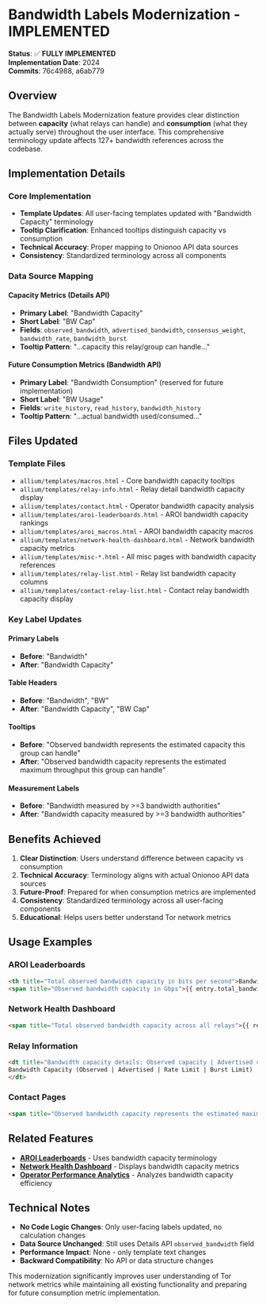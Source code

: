 # Bandwidth Labels Modernization - IMPLEMENTED

**Status**: ✅ **FULLY IMPLEMENTED**  
**Implementation Date**: 2024  
**Commits**: 76c4988, a6ab779  

## Overview

The Bandwidth Labels Modernization feature provides clear distinction between **capacity** (what relays can handle) and **consumption** (what they actually serve) throughout the user interface. This comprehensive terminology update affects 127+ bandwidth references across the codebase.

## Implementation Details

### Core Implementation
- **Template Updates**: All user-facing templates updated with "Bandwidth Capacity" terminology
- **Tooltip Clarification**: Enhanced tooltips distinguish capacity vs consumption
- **Technical Accuracy**: Proper mapping to Onionoo API data sources
- **Consistency**: Standardized terminology across all components

### Data Source Mapping

#### Capacity Metrics (Details API)
- **Primary Label**: "Bandwidth Capacity"
- **Short Label**: "BW Cap" 
- **Fields**: `observed_bandwidth`, `advertised_bandwidth`, `consensus_weight`, `bandwidth_rate`, `bandwidth_burst`
- **Tooltip Pattern**: "...capacity this relay/group can handle..."

#### Future Consumption Metrics (Bandwidth API)
- **Primary Label**: "Bandwidth Consumption" (reserved for future implementation)
- **Short Label**: "BW Usage"
- **Fields**: `write_history`, `read_history`, `bandwidth_history`
- **Tooltip Pattern**: "...actual bandwidth used/consumed..."

## Files Updated

### Template Files
- `allium/templates/macros.html` - Core bandwidth capacity tooltips
- `allium/templates/relay-info.html` - Relay detail bandwidth capacity display
- `allium/templates/contact.html` - Operator bandwidth capacity analysis
- `allium/templates/aroi-leaderboards.html` - AROI bandwidth capacity rankings
- `allium/templates/aroi_macros.html` - AROI bandwidth capacity macros
- `allium/templates/network-health-dashboard.html` - Network bandwidth capacity metrics
- `allium/templates/misc-*.html` - All misc pages with bandwidth capacity references
- `allium/templates/relay-list.html` - Relay list bandwidth capacity columns
- `allium/templates/contact-relay-list.html` - Contact relay bandwidth capacity display

### Key Label Updates

#### Primary Labels
- **Before**: "Bandwidth"
- **After**: "Bandwidth Capacity"

#### Table Headers  
- **Before**: "Bandwidth", "BW"
- **After**: "Bandwidth Capacity", "BW Cap"

#### Tooltips
- **Before**: "Observed bandwidth represents the estimated capacity this group can handle"
- **After**: "Observed bandwidth capacity represents the estimated maximum throughput this group can handle"

#### Measurement Labels
- **Before**: "Bandwidth measured by >=3 bandwidth authorities"
- **After**: "Bandwidth capacity measured by >=3 bandwidth authorities"

## Benefits Achieved

1. **Clear Distinction**: Users understand difference between capacity vs consumption
2. **Technical Accuracy**: Terminology aligns with actual Onionoo API data sources
3. **Future-Proof**: Prepared for when consumption metrics are implemented
4. **Consistency**: Standardized terminology across all user-facing components
5. **Educational**: Helps users better understand Tor network metrics

## Usage Examples

### AROI Leaderboards
```html
<th title="Total observed bandwidth capacity in bits per second">Bandwidth Capacity</th>
<span title="Observed bandwidth capacity in Gbps">{{ entry.total_bandwidth }} {{ entry.bandwidth_unit }}</span>
```

### Network Health Dashboard
```html
<span title="Total observed bandwidth capacity across all relays">{{ relays.json.network_health.total_bandwidth_formatted }}</span>
```

### Relay Information
```html
<dt title="Bandwidth capacity details: Observed capacity | Advertised capability | Rate limit | Burst limit">
Bandwidth Capacity (Observed | Advertised | Rate Limit | Burst Limit)
</dt>
```

### Contact Pages
```html
<span title="Observed bandwidth capacity represents the estimated maximum throughput this group can handle">Bandwidth Capacity</span>
```

## Related Features

- **[AROI Leaderboards](aroi-leaderboard/README.md)** - Uses bandwidth capacity terminology
- **[Network Health Dashboard](network-health-dashboard.md)** - Displays bandwidth capacity metrics
- **[Operator Performance Analytics](operator-performance-analytics.md)** - Analyzes bandwidth capacity efficiency

## Technical Notes

- **No Code Logic Changes**: Only user-facing labels updated, no calculation changes
- **Data Source Unchanged**: Still uses Details API `observed_bandwidth` field
- **Performance Impact**: None - only template text changes
- **Backward Compatibility**: No API or data structure changes

This modernization significantly improves user understanding of Tor network metrics while maintaining all existing functionality and preparing for future consumption metric implementation.